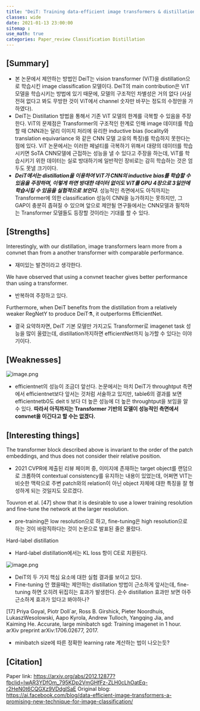```yaml
---
title: "DeiT: Training data-efficient image transformers & distillation through attention"
classes: wide
date: 2021-01-13 23:00:00
sitemap :
use_math: true
categories: Paper_review Classification Distillation
---
```


## [Summary]
- 본 논문에서 제안하는 방법인 DeiT는 vision transformer (ViT)을 distillation으로 학습시킨 image classification 모델이다. DeiT의 main contribution은 ViT 모델을 학습시키는 방법에 있기 때문에, 모델의 구조적인 차별성은 거의 없다 (사실 전혀 없다고 봐도 무방한 것이 ViT에서 channel 숫자만 바꾸는 정도의 수정만을 가하였다). 
- DeiT는 Distillation 방법을 통해서 기존 ViT 모델의 한계를 극복할 수 있음을 주장한다. ViT의 문제점은 Transformer의 구조적인 한계로 인해 image 데이터를 학습할 때 CNN과는 달리 이미지 처리에 유리한 inductive bias (locality와 translation equivariance 와 같은 CNN 모델 고유의 특징)를 학습하지 못한다는 점에 있다. ViT 논문에서는 이러한 페널티를 극복하기 위해서 대량의 데이터를 학습시키면 SoTA CNN모델에 근접하는 성능을 낼 수 있다고 주장을 하는데, ViT를 학습시키기 위한 데이터는 실로 방대하기에 일반적인 장비로는 감히 학습하는 것은 엄두도 못낼 크기이다. 
- _**DeiT에서는 distillation을 이용하여 ViT가 CNN의 inductive bias를 학습할 수 있음을 주장하며, 이렇게 하면 방대한 데이터 없이도 ViT를 GPU 4장으로 3일안에 학습시킬 수 있음을 실험적으로 보인다.**_ 성능적인 측면에서도 아직까지는 Transformer에 의한 classification 성능이 CNN을 능가하지는 못하지만, 그 GAP이 충분히 좁혀질 수 있으며 앞으로 제안될 연구들에서는 CNN모델과 필적하는 Transformer 모델들도 등장할 것이라는 기대를 할 수 있다.


## [Strengths]
Interestingly, with our distillation, image transformers learn more from a
convnet than from a another transformer with comparable performance.
- 재미있는 발견이라고 생각한다.

We have observed that using a convnet teacher gives better performance than using a transformer.
- 반복하여 주장하고 있다.

Furthermore, when DeiT benefits from the distillation from a relatively weaker RegNetY to produce DeiT⚗, it outperforms EfficientNet.
- 결국 요약하자면, DeiT 기본 모델만 가지고도 Transformer로 imagenet task 성능을 많이 올렸는데, distillation까지하면 efficientNet까지 능가할 수 있다는 이야기이다.



## [Weaknesses]
![image.png](https://boostnote.io/api/teams/YdWOaTSY3/files/00e3145d85f8269585a8abe9a10681483726a1ed04afcfdca414c2885bf3c4b8-image.png)


- efficientnet의 성능이 조금더 앞선다. 논문에서는 마치 DeiT가 throughtput 측면에서 efficientnet보다 앞서는 것처럼 서술하고 있지만, table6의 결과를 보면 efficientnetb0도 deit ti 보다 더 높은 성능에 더 높은 throughtput을 보임을 알 수 있다. **따라서 아직까지는 Transformer 기반의 모델이 성능적인 측면에서 convnet을 이긴다고 할 수는 없겠다.**



## [Interesting things]
The transformer block described above is invariant to the order of the patch embeddings, and thus does not consider their relative position.
- 2021 CVPR에 제출된 리뷰 페이퍼 중, 이미지에 존재하는 target object를 랜덤으로 크롭하여 contextual consistency를 유지하는 내용이 있었는데, 어쩌면 VIT는 비슷한 맥락으로 주변 patch와의 relation이 아닌 object 자체에 대한 특징을 잘 형성하게 되는 것일지도 모르겠다.

Touvron et al. [47] show that it is desirable to use a lower training resolution and fine-tune the network at the larger resolution.
- pre-training은 low resolution으로 하고, fine-tuning은 high resolution으로 하는 것이 바람직하다는 것이 논문으로 발표된 줄은 몰랐다.

Hard-label distillation
- Hard-label distillation에서는 KL loss 항이 CE로 치환된다.

![image.png](https://boostnote.io/api/teams/YdWOaTSY3/files/c5e6a80175fb173980e045369ee766dd4753f659d653181841c15383fd614c34-image.png)

- DeiT의 두 가지 핵심 요소에 대한 실험 결과를 보이고 있다.
- Fine-tuning 안 했을때는 제안하는 distillation 방법이 근소하게 앞서는데, fine-tuning 하면 오히려 뒤집히는 효과가 발생한다. 순수 distillation 효과만 보면 아주 근소하게 효과가 있다고 봐야하나?

[17] Priya Goyal, Piotr Doll´ar, Ross B. Girshick, Pieter Noordhuis, LukaszWesolowski,
Aapo Kyrola, Andrew Tulloch, Yangqing Jia, and Kaiming He. Accurate, large
minibatch sgd: Training imagenet in 1 hour. arXiv preprint arXiv:1706.02677, 2017.
- minibatch size에 따른 정확한 learning rate 계산하는 법이 나오는듯?


## [Citation]
Paper link: https://arxiv.org/abs/2012.12877?fbclid=IwAR3YDfOm_795KDp2VmGHfFz-ZLH0cLhOatEq-r2HeN0t6CQGXz9VDdglSaE
Original blog: https://ai.facebook.com/blog/data-efficient-image-transformers-a-promising-new-technique-for-image-classification/


